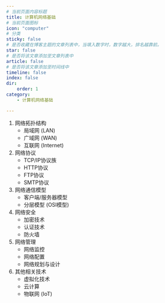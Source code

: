 ```yaml
---
# 当前页面内容标题
title: 计算机网络基础
# 当前页面图标
icon: "computer"
# 分类
sticky: false
# 是否收藏在博客主题的文章列表中，当填入数字时，数字越大，排名越靠前。
star: false
# 是否将该文章添加至文章列表中
article: false
# 是否将该文章添加至时间线中
timeline: false
index: false
dir:
    order: 1
category:
    - 计算机网络基础

---
```

1. 网络拓扑结构
    - 局域网 (LAN)
    - 广域网 (WAN)
    - 互联网 (Internet)
2. 网络协议
    - TCP/IP协议族
    - HTTP协议
    - FTP协议
    - SMTP协议
3. 网络通信模型
    - 客户端/服务器模型
    - 分层模型 (OSI模型)
4. 网络安全
    - 加密技术
    - 认证技术
    - 防火墙
5. 网络管理
    - 网络监控
    - 网络配置
    - 网络规划与设计
6. 其他相关技术
    - 虚拟化技术
    - 云计算
    - 物联网 (IoT)